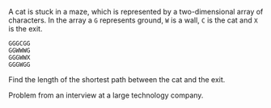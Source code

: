 A cat is stuck in a maze, which is represented by a two-dimensional array of characters. In the array a `G` represents ground, `W` is a wall, `C` is the cat and `X` is the exit.

```
GGGCGG
GGWWWG
GGGWWX
GGGWGG
```

Find the length of the shortest path between the cat and the exit.

Problem from an interview at a large technology company.
